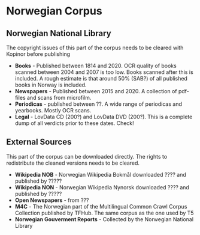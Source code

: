 # Norwegian Corpus

## Norwegian National Library
The copyright issues of this part of the corpus needs to be cleared with Kopinor before publishing
* **Books** - Published between 1814 and 2020. OCR quality of books scanned between 2004 and 2007 is too low. Books scanned after this is included. A rough estimate is that around 50% (SAB?) of all published books in Norway is included.
* **Newspapers** - Published between 2015 and 2020. A collection of pdf-files and scans from microfilm.
* **Periodicas** - published between ??. A wide range of periodicas and yearbooks. Mostly OCR scans.
* **Legal** - LovData CD (200?) and LovData DVD (200?). This is a complete dump of all verdicts prior to these dates. Check!

## External Sources
This part of the corpus can be downloaded directly. The rights to redistribute the cleaned versions needs to be cleared.
* **Wikipedia NOB** - Norwegian Wikipedia Bokmål downloaded ???? and published by ?????
* **Wikipedia NON** - Norwegian Wikipedia Nynorsk downloaded ???? and published by ?????
* **Open Newspapers** - from ???
* **M4C** - The Norwegian part of the Multilingual Common Crawl Corpus Collection published by TFHub. The same corpus as the one used by T5
* **Norwegian Gouverment Reports** - Collected by the Norwegian National Library




